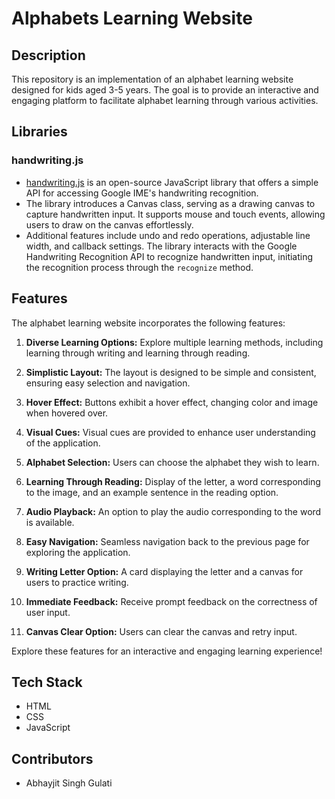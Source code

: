 # Alphabets Learning Website

## Description
This repository is an implementation of an alphabet learning website designed for kids aged 3-5 years. The goal is to provide an interactive and engaging platform to facilitate alphabet learning through various activities.

## Libraries

### handwriting.js
 - [handwriting.js](https://github.com/ChenYuHo/handwriting.js) is an open-source JavaScript library that offers a simple API for accessing Google IME's handwriting recognition.
 -  The library introduces a Canvas class, serving as a drawing canvas to capture handwritten input. It supports mouse and touch events, allowing users to draw on the canvas effortlessly.
 -   Additional features include undo and redo operations, adjustable line width, and callback settings. The library interacts with the Google Handwriting Recognition API to recognize handwritten input, initiating the recognition process through the `recognize` method.

## Features

The alphabet learning website incorporates the following features:

1. **Diverse Learning Options:** Explore multiple learning methods, including learning through writing and learning through reading.

2. **Simplistic Layout:** The layout is designed to be simple and consistent, ensuring easy selection and navigation.

3. **Hover Effect:** Buttons exhibit a hover effect, changing color and image when hovered over.

4. **Visual Cues:** Visual cues are provided to enhance user understanding of the application.

5. **Alphabet Selection:** Users can choose the alphabet they wish to learn.

6. **Learning Through Reading:** Display of the letter, a word corresponding to the image, and an example sentence in the reading option.

7. **Audio Playback:** An option to play the audio corresponding to the word is available.

8. **Easy Navigation:** Seamless navigation back to the previous page for exploring the application.

9. **Writing Letter Option:** A card displaying the letter and a canvas for users to practice writing.

10. **Immediate Feedback:** Receive prompt feedback on the correctness of user input.

11. **Canvas Clear Option:** Users can clear the canvas and retry input.

Explore these features for an interactive and engaging learning experience!



## Tech Stack 
- HTML
- CSS
- JavaScript

## Contributors
- Abhayjit Singh Gulati





